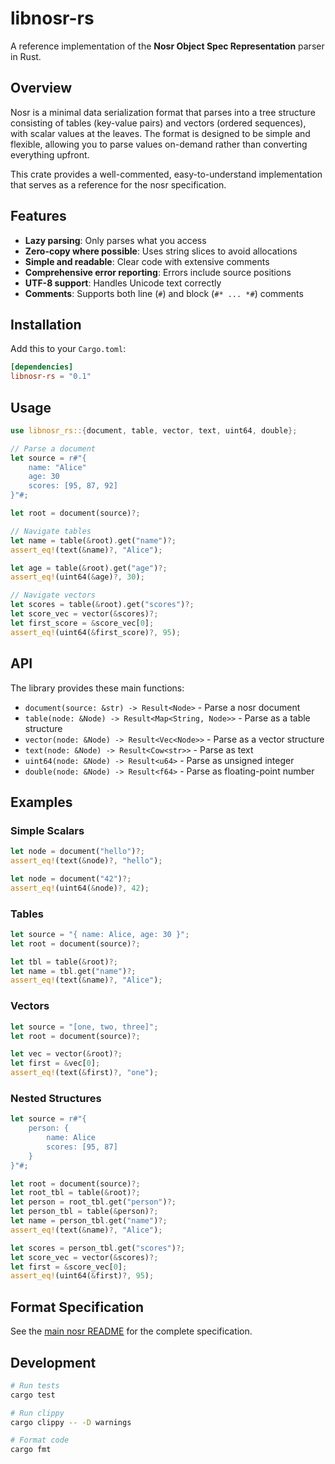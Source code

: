# libnosr-rs

A reference implementation of the **Nosr Object Spec Representation** parser in
Rust.

## Overview

Nosr is a minimal data serialization format that parses into a tree structure
consisting of tables (key-value pairs) and vectors (ordered sequences), with
scalar values at the leaves. The format is designed to be simple and flexible,
allowing you to parse values on-demand rather than converting everything
upfront.

This crate provides a well-commented, easy-to-understand implementation that
serves as a reference for the nosr specification.

## Features

- **Lazy parsing**: Only parses what you access
- **Zero-copy where possible**: Uses string slices to avoid allocations
- **Simple and readable**: Clear code with extensive comments
- **Comprehensive error reporting**: Errors include source positions
- **UTF-8 support**: Handles Unicode text correctly
- **Comments**: Supports both line (`#`) and block (`#* ... *#`) comments

## Installation

Add this to your `Cargo.toml`:

```toml
[dependencies]
libnosr-rs = "0.1"
```

## Usage

```rust
use libnosr_rs::{document, table, vector, text, uint64, double};

// Parse a document
let source = r#"{
    name: "Alice"
    age: 30
    scores: [95, 87, 92]
}"#;

let root = document(source)?;

// Navigate tables
let name = table(&root).get("name")?;
assert_eq!(text(&name)?, "Alice");

let age = table(&root).get("age")?;
assert_eq!(uint64(&age)?, 30);

// Navigate vectors
let scores = table(&root).get("scores")?;
let score_vec = vector(&scores)?;
let first_score = &score_vec[0];
assert_eq!(uint64(&first_score)?, 95);
```

## API

The library provides these main functions:

- `document(source: &str) -> Result<Node>` - Parse a nosr document
- `table(node: &Node) -> Result<Map<String, Node>>` - Parse as a table structure
- `vector(node: &Node) -> Result<Vec<Node>>` - Parse as a vector structure
- `text(node: &Node) -> Result<Cow<str>>` - Parse as text
- `uint64(node: &Node) -> Result<u64>` - Parse as unsigned integer
- `double(node: &Node) -> Result<f64>` - Parse as floating-point number

## Examples

### Simple Scalars

```rust
let node = document("hello")?;
assert_eq!(text(&node)?, "hello");

let node = document("42")?;
assert_eq!(uint64(&node)?, 42);
```

### Tables

```rust
let source = "{ name: Alice, age: 30 }";
let root = document(source)?;

let tbl = table(&root)?;
let name = tbl.get("name")?;
assert_eq!(text(&name)?, "Alice");
```

### Vectors

```rust
let source = "[one, two, three]";
let root = document(source)?;

let vec = vector(&root)?;
let first = &vec[0];
assert_eq!(text(&first)?, "one");
```

### Nested Structures

```rust
let source = r#"{
    person: {
        name: Alice
        scores: [95, 87]
    }
}"#;

let root = document(source)?;
let root_tbl = table(&root)?;
let person = root_tbl.get("person")?;
let person_tbl = table(&person)?;
let name = person_tbl.get("name")?;
assert_eq!(text(&name)?, "Alice");

let scores = person_tbl.get("scores")?;
let score_vec = vector(&scores)?;
let first = &score_vec[0];
assert_eq!(uint64(&first)?, 95);
```

## Format Specification

See the [main nosr README](../README.md) for the complete specification.

## Development

```bash
# Run tests
cargo test

# Run clippy
cargo clippy -- -D warnings

# Format code
cargo fmt
```
